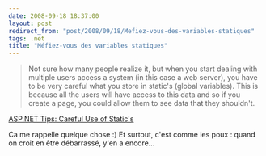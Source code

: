 ```yaml
---
date: 2008-09-18 18:37:00
layout: post
redirect_from: "post/2008/09/18/Mefiez-vous-des-variables-statiques"
tags: .net
title: "Méfiez-vous des variables statiques"
---
```


> Not sure how many people realize it, but when you start dealing with
> multiple users access a system (in this case a web server), you have to be very
> careful what you store in static's (global variables).  This is because
> all the users will have access to this data and so if you create a page, you
> could allow them to see data that they shouldn't.

[
ASP.NET Tips: Careful Use of Static's](http://blogs.msdn.com/tom/archive/2008/09/18/asp-net-tips-careful-use-of-static-s.aspx)

Ca me rappelle quelque chose :) Et surtout, c'est comme les poux : quand on
croit en être débarrassé, y'en a encore...
